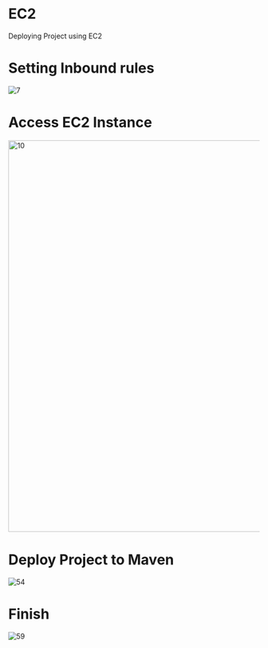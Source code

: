 # EC2
Deploying Project using EC2

# Setting Inbound rules
![7](https://user-images.githubusercontent.com/33336934/89096767-f221f400-d413-11ea-868e-785a606f90c1.PNG)

# Access EC2 Instance
<img width="786" alt="10" src="https://user-images.githubusercontent.com/33336934/89096977-c0aa2800-d415-11ea-83ed-a9a0f66660f0.png">

# Deploy Project to Maven
![54](https://user-images.githubusercontent.com/33336934/89097004-fbac5b80-d415-11ea-9dc9-a1cb829f4673.png)

# Finish
![59](https://user-images.githubusercontent.com/33336934/89097033-2f878100-d416-11ea-9b37-4b4ddad94d6f.PNG)
